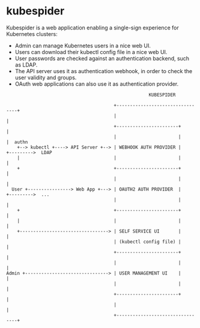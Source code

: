 # kubespider

Kubespider is a web application enabling a single-sign experience for Kubernetes clusters:

  * Admin can manage Kubernetes users in a nice web UI.
  * Users can download their kubectl config file in a nice web UI.
  * User passwords are checked against an authentication backend, such as LDAP.
  * The API server uses it as authentication webhook, in order to check the user validity and groups.
  * OAuth web applications can also use it as authentication provider.

```
                                                     KUBESPIDER

                                        +---------------------------------+
                                        |                                 |
                                        +-----------------------+         |
                                        |                       |         |  authn
    +--> kubectl +----> API Server +--> | WEBHOOK AUTH PROVIDER |         +--------->  LDAP
    |                                   |                       |         |
    +                                   +-----------------------+         |
                                        |                       |         |
  User +----------------> Web App +---> | OAUTH2 AUTH PROVIDER  |         +--------->  ...
                                        |                       |         |
    +                                   +-----------------------+         |
    |                                   |                       |         |
    +---------------------------------> | SELF SERVICE UI       |         |
                                        | (kubectl config file) |         |
                                        +-----------------------+         |
                                        |                       |         |
Admin +-------------------------------> | USER MANAGEMENT UI    |         |
                                        |                       |         |
                                        +-----------------------+         |
                                        |                                 |
                                        +---------------------------------+

```

